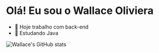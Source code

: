 # Olá! Eu sou o Wallace Oliviera

- 🔭 Hoje trabalho com back-end
- 🌱 Estudando Java

![Wallace's GitHub stats](https://github-readme-stats.vercel.app/api?username=Wallaceoll&show_icons=true&theme=transparent)


          
